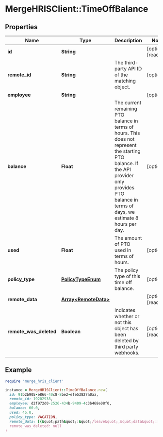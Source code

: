 # MergeHRISClient::TimeOffBalance

## Properties

| Name | Type | Description | Notes |
| ---- | ---- | ----------- | ----- |
| **id** | **String** |  | [optional][readonly] |
| **remote_id** | **String** | The third-party API ID of the matching object. | [optional] |
| **employee** | **String** |  | [optional] |
| **balance** | **Float** | The current remaining PTO balance in terms of hours. This does not represent the starting PTO balance. If the API provider only provides PTO balance in terms of days, we estimate 8 hours per day. | [optional] |
| **used** | **Float** | The amount of PTO used in terms of hours. | [optional] |
| **policy_type** | [**PolicyTypeEnum**](PolicyTypeEnum.md) | The policy type of this time off balance. | [optional] |
| **remote_data** | [**Array&lt;RemoteData&gt;**](RemoteData.md) |  | [optional][readonly] |
| **remote_was_deleted** | **Boolean** | Indicates whether or not this object has been deleted by third party webhooks. | [optional][readonly] |

## Example

```ruby
require 'merge_hris_client'

instance = MergeHRISClient::TimeOffBalance.new(
  id: 91b2b905-e866-40c8-8be2-efe53827a0aa,
  remote_id: 19202938,
  employee: d2f972d0-2526-434b-9409-4c3b468e08f0,
  balance: 60.0,
  used: 45.0,
  policy_type: VACATION,
  remote_data: [{&quot;path&quot;:&quot;/leave&quot;,&quot;data&quot;:[&quot;Varies by platform&quot;]}],
  remote_was_deleted: null
)
```

